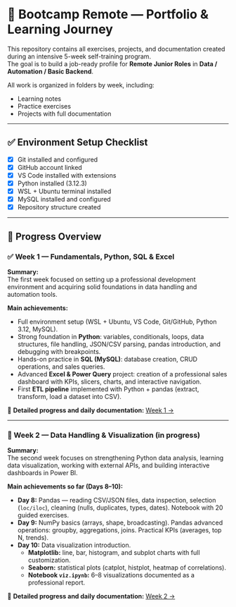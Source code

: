 # 🚀 Bootcamp Remote — Portfolio & Learning Journey

This repository contains all exercises, projects, and documentation created during an intensive 5-week self-training program.  
The goal is to build a job-ready profile for **Remote Junior Roles** in **Data / Automation / Basic Backend**.

All work is organized in folders by week, including:
- Learning notes
- Practice exercises
- Projects with full documentation

---

## ✅ Environment Setup Checklist

- [x] Git installed and configured  
- [x] GitHub account linked  
- [x] VS Code installed with extensions  
- [x] Python installed (3.12.3)  
- [x] WSL + Ubuntu terminal installed  
- [x] MySQL installed and configured  
- [x] Repository structure created  

---

## 📅 Progress Overview

### ✅ Week 1 — Fundamentals, Python, SQL & Excel

**Summary:**  
The first week focused on setting up a professional development environment and acquiring solid foundations in data handling and automation tools.  

**Main achievements:**  
- Full environment setup (WSL + Ubuntu, VS Code, Git/GitHub, Python 3.12, MySQL).  
- Strong foundation in **Python**: variables, conditionals, loops, data structures, file handling, JSON/CSV parsing, pandas introduction, and debugging with breakpoints.  
- Hands-on practice in **SQL (MySQL)**: database creation, CRUD operations, and sales queries.  
- Advanced **Excel & Power Query** project: creation of a professional sales dashboard with KPIs, slicers, charts, and interactive navigation.  
- First **ETL pipeline** implemented with Python + pandas (extract, transform, load a dataset into CSV).  

📎 **Detailed progress and daily documentation:** [Week 1 →](./week1/README.md)

---

### 🚧 Week 2 — Data Handling & Visualization (in progress)

**Summary:**  
The second week focuses on strengthening Python data analysis, learning data visualization, working with external APIs, and building interactive dashboards in Power BI.  

**Main achievements so far (Days 8–10):**  
- **Day 8:** Pandas — reading CSV/JSON files, data inspection, selection (`loc/iloc`), cleaning (nulls, duplicates, types, dates). Notebook with 20 guided exercises.  
- **Day 9:** NumPy basics (arrays, shape, broadcasting). Pandas advanced operations: groupby, aggregations, joins. Practical KPIs (averages, top N, trends).  
- **Day 10:** Data visualization introduction.  
  - **Matplotlib:** line, bar, histogram, and subplot charts with full customization.  
  - **Seaborn:** statistical plots (catplot, histplot, heatmap of correlations).  
  - **Notebook `viz.ipynb`:** 6–8 visualizations documented as a professional report.  

📎 **Detailed progress and daily documentation:** [Week 2 →](./week2/README.md)

